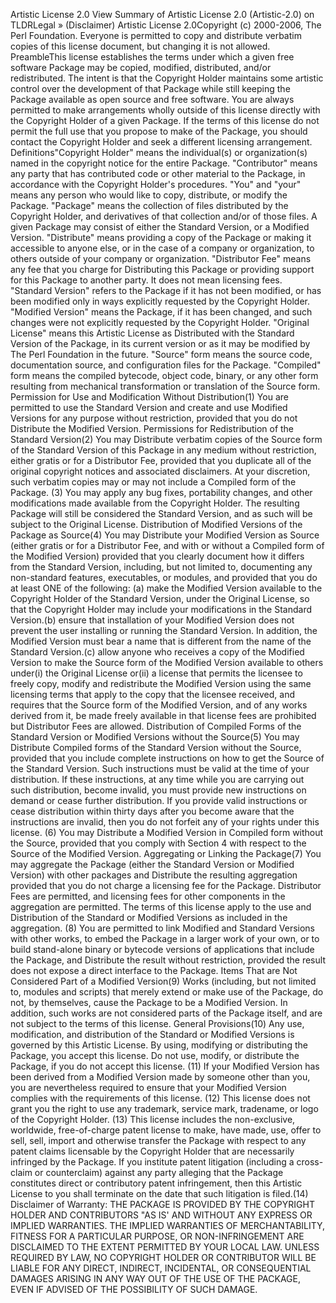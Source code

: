 Artistic License 2.0
View Summary of Artistic License 2.0 (Artistic-2.0) on TLDRLegal » (Disclaimer)
Artistic License 2.0Copyright (c) 2000-2006, The Perl Foundation.
Everyone is permitted to copy and distribute verbatim copies of this license document, but changing it is not allowed.
PreambleThis license establishes the terms under which a given free software Package may be copied, modified, distributed, and/or redistributed. The intent is that the Copyright Holder maintains some artistic control over the development of that Package while still keeping the Package available as open source and free software.
You are always permitted to make arrangements wholly outside of this license directly with the Copyright Holder of a given Package. If the terms of this license do not permit the full use that you propose to make of the Package, you should contact the Copyright Holder and seek a different licensing arrangement.
Definitions"Copyright Holder" means the individual(s) or organization(s) named in the copyright notice for the entire Package.
"Contributor" means any party that has contributed code or other material to the Package, in accordance with the Copyright Holder's procedures.
"You" and "your" means any person who would like to copy, distribute, or modify the Package.
"Package" means the collection of files distributed by the Copyright Holder, and derivatives of that collection and/or of those files. A given Package may consist of either the Standard Version, or a Modified Version.
"Distribute" means providing a copy of the Package or making it accessible to anyone else, or in the case of a company or organization, to others outside of your company or organization.
"Distributor Fee" means any fee that you charge for Distributing this Package or providing support for this Package to another party. It does not mean licensing fees.
"Standard Version" refers to the Package if it has not been modified, or has been modified only in ways explicitly requested by the Copyright Holder.
"Modified Version" means the Package, if it has been changed, and such changes were not explicitly requested by the Copyright Holder.
"Original License" means this Artistic License as Distributed with the Standard Version of the Package, in its current version or as it may be modified by The Perl Foundation in the future.
"Source" form means the source code, documentation source, and configuration files for the Package.
"Compiled" form means the compiled bytecode, object code, binary, or any other form resulting from mechanical transformation or translation of the Source form.
Permission for Use and Modification Without Distribution(1) You are permitted to use the Standard Version and create and use Modified Versions for any purpose without restriction, provided that you do not Distribute the Modified Version.
Permissions for Redistribution of the Standard Version(2) You may Distribute verbatim copies of the Source form of the Standard Version of this Package in any medium without restriction, either gratis or for a Distributor Fee, provided that you duplicate all of the original copyright notices and associated disclaimers. At your discretion, such verbatim copies may or may not include a Compiled form of the Package.
(3) You may apply any bug fixes, portability changes, and other modifications made available from the Copyright Holder. The resulting Package will still be considered the Standard Version, and as such will be subject to the Original License.
Distribution of Modified Versions of the Package as Source(4) You may Distribute your Modified Version as Source (either gratis or for a Distributor Fee, and with or without a Compiled form of the Modified Version) provided that you clearly document how it differs from the Standard Version, including, but not limited to, documenting any non-standard features, executables, or modules, and provided that you do at least ONE of the following:
(a) make the Modified Version available to the Copyright Holder of the Standard Version, under the Original License, so that the Copyright Holder may include your modifications in the Standard Version.(b) ensure that installation of your Modified Version does not prevent the user installing or running the Standard Version. In addition, the Modified Version must bear a name that is different from the name of the Standard Version.(c) allow anyone who receives a copy of the Modified Version to make the Source form of the Modified Version available to others under(i) the Original License or(ii) a license that permits the licensee to freely copy, modify and redistribute the Modified Version using the same licensing terms that apply to the copy that the licensee received, and requires that the Source form of the Modified Version, and of any works derived from it, be made freely available in that license fees are prohibited but Distributor Fees are allowed.
Distribution of Compiled Forms of the Standard Version or Modified Versions without the Source(5) You may Distribute Compiled forms of the Standard Version without the Source, provided that you include complete instructions on how to get the Source of the Standard Version. Such instructions must be valid at the time of your distribution. If these instructions, at any time while you are carrying out such distribution, become invalid, you must provide new instructions on demand or cease further distribution. If you provide valid instructions or cease distribution within thirty days after you become aware that the instructions are invalid, then you do not forfeit any of your rights under this license.
(6) You may Distribute a Modified Version in Compiled form without the Source, provided that you comply with Section 4 with respect to the Source of the Modified Version.
Aggregating or Linking the Package(7) You may aggregate the Package (either the Standard Version or Modified Version) with other packages and Distribute the resulting aggregation provided that you do not charge a licensing fee for the Package. Distributor Fees are permitted, and licensing fees for other components in the aggregation are permitted. The terms of this license apply to the use and Distribution of the Standard or Modified Versions as included in the aggregation.
(8) You are permitted to link Modified and Standard Versions with other works, to embed the Package in a larger work of your own, or to build stand-alone binary or bytecode versions of applications that include the Package, and Distribute the result without restriction, provided the result does not expose a direct interface to the Package.
Items That are Not Considered Part of a Modified Version(9) Works (including, but not limited to, modules and scripts) that merely extend or make use of the Package, do not, by themselves, cause the Package to be a Modified Version. In addition, such works are not considered parts of the Package itself, and are not subject to the terms of this license.
General Provisions(10) Any use, modification, and distribution of the Standard or Modified Versions is governed by this Artistic License. By using, modifying or distributing the Package, you accept this license. Do not use, modify, or distribute the Package, if you do not accept this license.
(11) If your Modified Version has been derived from a Modified Version made by someone other than you, you are nevertheless required to ensure that your Modified Version complies with the requirements of this license.
(12) This license does not grant you the right to use any trademark, service mark, tradename, or logo of the Copyright Holder.
(13) This license includes the non-exclusive, worldwide, free-of-charge patent license to make, have made, use, offer to sell, sell, import and otherwise transfer the Package with respect to any patent claims licensable by the Copyright Holder that are necessarily infringed by the Package. If you institute patent litigation (including a cross-claim or counterclaim) against any party alleging that the Package constitutes direct or contributory patent infringement, then this Artistic License to you shall terminate on the date that such litigation is filed.(14) Disclaimer of Warranty: THE PACKAGE IS PROVIDED BY THE COPYRIGHT HOLDER AND CONTRIBUTORS "AS IS' AND WITHOUT ANY EXPRESS OR IMPLIED WARRANTIES. THE IMPLIED WARRANTIES OF MERCHANTABILITY, FITNESS FOR A PARTICULAR PURPOSE, OR NON-INFRINGEMENT ARE DISCLAIMED TO THE EXTENT PERMITTED BY YOUR LOCAL LAW. UNLESS REQUIRED BY LAW, NO COPYRIGHT HOLDER OR CONTRIBUTOR WILL BE LIABLE FOR ANY DIRECT, INDIRECT, INCIDENTAL, OR CONSEQUENTIAL DAMAGES ARISING IN ANY WAY OUT OF THE USE OF THE PACKAGE, EVEN IF ADVISED OF THE POSSIBILITY OF SUCH DAMAGE.
